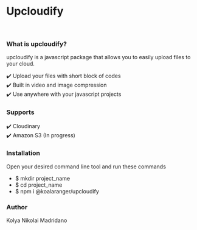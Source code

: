 # Upcloudify

<br/>

<h3>What is upcloudify?</h3>
<p>upcloudify is a javascript package that allows you to easily upload files to your cloud. </p>
✔️ Upload your files with short block of codes <br />
✔️ Built in video and image compression <br />
✔️ Use anywhere with your javascript projects <br />

<h3>Supports</h3>
✔️ Cloudinary <br />
✔️ Amazon S3 (In progress) <br />

<h3>Installation</h3>
<p>Open your desired command line tool and run these commands</p>
<ul>
    <li>$ mkdir project_name</li>
    <li>$ cd project_name</li>
    <li>$ npm i @koalaranger/upcloudify</li>
</ul>

<h3>Author</h3>
<p>Kolya Nikolai Madridano</p>
